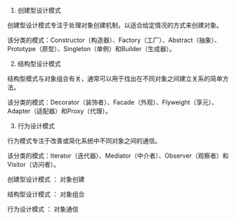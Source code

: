 1. 创建型设计模式

创建型设计模式专注于处理对象创建机制，以适合给定情况的方式来创建对象。

该分类的模式：Constructor（构造器）、Factory（工厂）、Abstract（抽象）、Prototype（原型）、Singleton（单例）和Builder（生成器）。

2. 结构型设计模式

结构型模式与对象组合有关，通常可以用于找出在不同对象之间建立关系的简单方法。

该分类的模式：Decorator（装饰者）、Facade（外观）、Flyweight（享元）、Adapter（适配器）和Proxy（代理）。

3. 行为设计模式

行为模式专注于改善或简化系统中不同对象之间的通信。

该分类的模式：Iterator（迭代器）、Mediator（中介者）、Observer（观察者）和Visitor（访问者）。

创建型设计模式 ： 对象创建

结构型设计模式 ： 对象组合

行为设计模式  ： 对象通信
